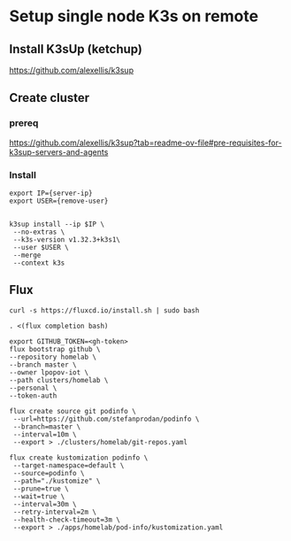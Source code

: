 # Setup single node K3s on remote
 
 ## Install K3sUp (ketchup)
 https://github.com/alexellis/k3sup

 ## Create cluster
 
 ### prereq
https://github.com/alexellis/k3sup?tab=readme-ov-file#pre-requisites-for-k3sup-servers-and-agents

### Install
 ```
export IP={server-ip}
export USER={remove-user}


k3sup install --ip $IP \
  --no-extras \
  --k3s-version v1.32.3+k3s1\
  --user $USER \
  --merge
  --context k3s
 ```

 ## Flux

 ```
 curl -s https://fluxcd.io/install.sh | sudo bash

 . <(flux completion bash)
 ```

 ```
 export GITHUB_TOKEN=<gh-token>
 flux bootstrap github \
 --repository homelab \
 --branch master \
 --owner lpopov-iot \
 --path clusters/homelab \
 --personal \
 --token-auth
 ```

 ```
 flux create source git podinfo \
  --url=https://github.com/stefanprodan/podinfo \
  --branch=master \
  --interval=10m \
  --export > ./clusters/homelab/git-repos.yaml
 ```

 ```
 flux create kustomization podinfo \
  --target-namespace=default \
  --source=podinfo \
  --path="./kustomize" \
  --prune=true \
  --wait=true \
  --interval=30m \
  --retry-interval=2m \
  --health-check-timeout=3m \
  --export > ./apps/homelab/pod-info/kustomization.yaml
 ```